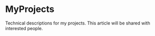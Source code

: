 # MyProjects
Technical descriptions for my projects. This article will be shared with interested people.
